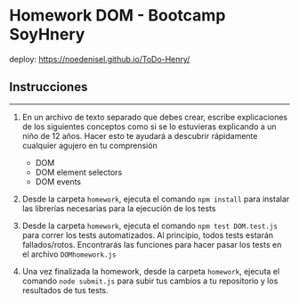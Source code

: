 # Homework DOM - Bootcamp SoyHnery

deploy: https://noedenisel.github.io/ToDo-Henry/

## Instrucciones
---
1. En un archivo de texto separado que debes crear, escribe explicaciones de los siguientes conceptos como si se lo estuvieras explicando a un niño de 12 años. Hacer esto te ayudará a descubrir rápidamente cualquier agujero en tu comprensión

	* DOM
	* DOM element selectors
	* DOM events

2. Desde la carpeta `homework`, ejecuta el comando `npm install` para instalar las librerías necesarias para la ejecución de los tests

3. Desde la carpeta `homework`, ejecuta el comando `npm test DOM.test.js` para correr los tests automatizados. Al principio, todos tests estarán fallados/rotos. Encontrarás las funciones para hacer pasar los tests en el archivo `DOMhomework.js`

4. Una vez finalizada la homework, desde la carpeta `homework`, ejecuta el comando `node submit.js` para subir tus cambios a tu repositorio y los resultados de tus tests.

